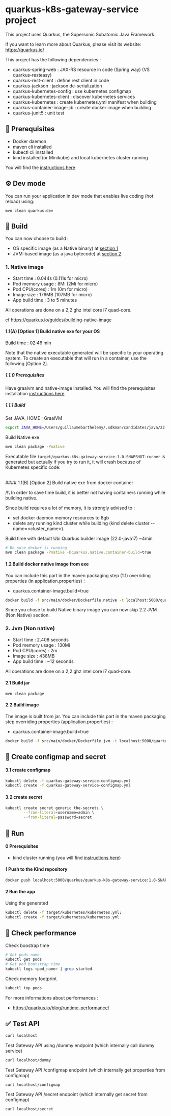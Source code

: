 # quarkus-k8s-gateway-service project

This project uses Quarkus, the Supersonic Subatomic Java Framework.

If you want to learn more about Quarkus, please visit its website: https://quarkus.io/ .

This project has the following dependencies :
* quarkus-spring-web : JAX-RS resource in code (Spring way) (VS quarkus-resteasy)
* quarkus-rest-client : define rest client in code
* quarkus-jackson : jackson de-serialization
* quarkus-kubernetes-config : use kubernetes configmap
* quarkus-kubernetes-client : discover kubernetes services
* quarkus-kubernetes : create kubernetes.yml manifest when building
* quarkus-container-image-jib : create docker image when building
* quarkus-junit5 : unit test

## 🧭 Prerequisites

* Docker daemon
* maven cli installed
* kubectl cli installed
* kind installed (or Minikube) and local kubernetes cluster running

You will find the [instructions here](../README.md)

## ⚙️ Dev mode

You can run your application in dev mode that enables live coding (hot reload) using:
```
mvn clean quarkus:dev
```

## 🔧 Build

You can now choose to build :
* OS specific image (as a Native binary) at [section 1](#1-native) 
* JVM-based image (as a java bytecode) at [section 2](#2-Jvm-(Non-native)).

### 1. Native image

* Start time : 0.044s (0.111s for micro)
* Pod memory usage : 8Mi (2Mi for micro)
* Pod CPU(cores) : 1m (0m for micro)
* Image size : 176MB (107MB for micro)
* App build time : 3 to 5 minutes

All operations are done on a 2,2 ghz intel core i7 quad-core.

cf https://quarkus.io/guides/building-native-image

#### 1.1(A) [Option 1] Build native exe for your OS

Build time : 02:46 min

Note that the native executable generated will be specific to your operating system. To create an executable that will run in a container, use the following [Option 2].

##### 1.1.0 Prerequisites

Have graalvm and native-image installed. You will find the prerequisites installation [instructions here](../utils/markdown/PREREQUISITES.md)

##### 1.1.1 Build

Set JAVA_HOME : GraalVM 
```bash
export JAVA_HOME=/Users/guillaumebarthelemy/.sdkman/candidates/java/22.1.0.r17-grl/bin/java
```
Build Native exe
```bash
mvn clean package -Pnative
```

Executable file `target/quarkus-k8s-gateway-service-1.0-SNAPSHOT-runner` is generated but actually if you try to run it, it will crash because of Kubernetes specific code:

<br/>
#### 1.1(B) [Option 2] Build native exe from docker container

/!\ In order to save time build, it is better not having containers running while building native.  

Since build requires a lot of memory, it is strongly advised to :
* set docker daemon memory resources to 8gb
* delete any running kind cluster while building (kind delete cluster --name=<cluster_name>).


Build time with default Ubi Quarkus builder image (22.0-java17) ~4min
```bash
# Be sure docker is running 
mvn clean package -Pnative -Dquarkus.native.container-build=true
```

#### 1.2 Build docker native image from exe

You can include this part in the maven packaging step (1.1) overriding properties (in application.properties) :
* quarkus.container-image.build=true

```bash
docker build -f src/main/docker/Dockerfile.native -t localhost:5000/quarkus/quarkus-k8s-gateway-service:1.0-SNAPSHOT .
```

Since you chose to build Native binary image you can now skip 2.2 JVM (Non Native) section.


### 2. Jvm (Non native)

* Start time : 2.408 seconds
* Pod memory usage : 130Mi
* Pod CPU(cores) : 2m
* Image size : 438MB
* App build time : ~12 seconds

All operations are done on a 2,2 ghz intel core i7 quad-core.

#### 2.1 Build jar 

```
mvn clean package
```

#### 2.2 Build image

The image is built from jar. You can include this part in the maven packaging step overriding properties (application.properties) :
* quarkus.container-image.build=true

```bash
docker build -f src/main/docker/Dockerfile.jvm -t localhost:5000/quarkus/quarkus-k8s-gateway-service:1.0-SNAPSHOT .
```

## 🧬 Create configmap and secret

#### 3.1 create configmap

```bash
kubectl delete -f quarkus-gateway-service-configmap.yml
kubectl create -f quarkus-gateway-service-configmap.yml
```

#### 3.2 create secret

```bash
kubectl create secret generic the-secrets \
        --from-literal=username=admin \
        --from-literal=password=secret
```

## 🚀 Run

#### 0 Prerequisites

* kind cluster running (you will find [instructions here](../README.md#2.1.-create-kind-kubernetes-cluster))


#### 1 Push to the Kind repository

```bash
docker push localhost:5000/quarkus/quarkus-k8s-gateway-service:1.0-SNAPSHOT
```

#### 2 Run the app

Using the generated
```bash
kubectl delete -f target/kubernetes/kubernetes.yml;
kubectl create -f target/kubernetes/kubernetes.yml
```

## 🔎 Check performance

Check boostrap time
```bash
# Get pods name
kubectl get pods
# Get pod bootstrap time
kubectl logs <pod_name> | grep started
```

Check memory footprint
```bash
kubectl top pods
```

For more informations about performances : 
* https://quarkus.io/blog/runtime-performance/


## ✅ Test API

```bash
curl localhost
```

Test Gateway API using /dummy endpoint (which internally call dummy service)
```bash
curl localhost/dummy
```

Test Gateway API /configmap endpoint (which internally get properties from configmap)
```bash
curl localhost/configmap
```

Test Gateway API /secret endpoint (which internally get secret from configmap)
```bash
curl localhost/secret
```
